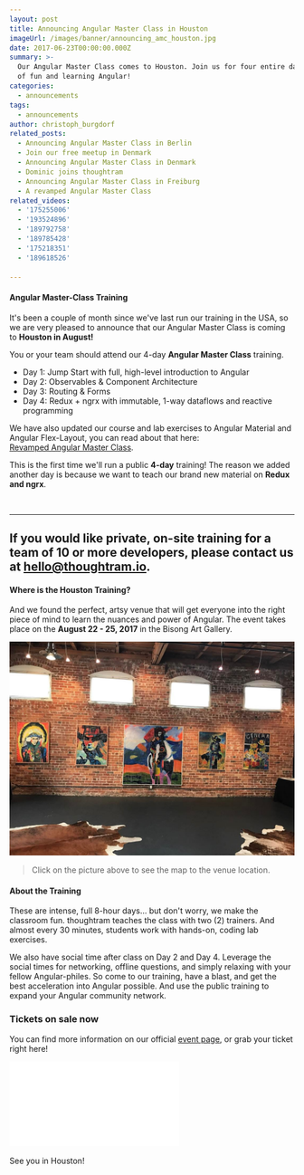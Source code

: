 ```yaml
---
layout: post
title: Announcing Angular Master Class in Houston
imageUrl: /images/banner/announcing_amc_houston.jpg
date: 2017-06-23T00:00:00.000Z
summary: >-
  Our Angular Master Class comes to Houston. Join us for four entire days full
  of fun and learning Angular!
categories:
  - announcements
tags:
  - announcements
author: christoph_burgdorf
related_posts:
  - Announcing Angular Master Class in Berlin
  - Join our free meetup in Denmark
  - Announcing Angular Master Class in Denmark
  - Dominic joins thoughtram
  - Announcing Angular Master Class in Freiburg
  - A revamped Angular Master Class
related_videos:
  - '175255006'
  - '193524896'
  - '189792758'
  - '189785428'
  - '175218351'
  - '189618526'

---
```


#### Angular Master-Class Training

It's been a couple of month since we've last run our training in the USA, so we are very pleased to announce that our Angular Master Class is coming to **Houston in August!**

You or your team should attend our 4-day **Angular Master Class** training.

*  Day 1: Jump Start with full, high-level introduction to Angular
*  Day 2: Observables & Component Architecture
*  Day 3: Routing & Forms
*  Day 4: Redux + ngrx with immutable, 1-way dataflows and reactive programming

We have also updated our course and lab exercises to Angular Material and Angular Flex-Layout, you can read about that here:   
[Revamped Angular Master Class](https://blog.thoughtram.io/angular/2017/01/08/a-revamped-angular-master-class.html).

This is the first time we'll run a public **4-day** training! The reason we added another day is because we want to teach our brand new material on  **Redux and ngrx**.

<br/>

---
If you would like private, on-site training for a team of 10 or more developers, please contact us at hello@thoughtram.io.
---

#### Where is the Houston Training?

And we found the perfect, artsy venue that will get everyone into the right piece of mind to learn the nuances and power of Angular. 
The event takes place on the **August 22 - 25, 2017** in the Bisong Art Gallery.

<a href="https://www.eventbrite.de/e/angular-master-class-houston-tickets-35632678300?aff=blogAnnouncement#map-target"
   target="_blank">
  <img  src="/images/amc_houston_hall.jpg" alt="AMC Houston Event Location">
</a>

> Click on the picture above to see the map to the venue location.


#### About the Training

These are intense, full 8-hour days... but don't worry, we make the classroom fun. thoughtram teaches the class with two (2) trainers. And almost every 30 minutes, students work with hands-on, coding lab exercises.

We also have social time after class on Day 2 and Day 4. Leverage the social times for networking, offline questions, and simply relaxing with your fellow Angular-philes.
So come to our training, have a blast, and get the best acceleration into Angular possible. And use the public training to expand your Angular community network.

### Tickets on sale now

You can find more information on our official [event page](https://amc-houston.eventbrite.com/?aff=blogAnnouncement), or grab your ticket right here!

<iframe  src="//eventbrite.de/tickets-external?eid=35632678300&ref=etckt" frameborder="0" vspace="0" hspace="0" marginheight="5" marginwidth="5" scrolling="auto" allowtransparency="true"></iframe>

See you in Houston!
